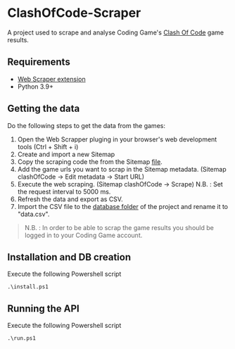 # ClashOfCode-Scraper

A project used to scrape and analyse Coding Game's [Clash Of Code](https://www.codingame.com/multiplayer/clashofcode) game results.

## Requirements

* [Web Scraper extension](https://www.webscraper.io/)
* Python 3.9+

## Getting the data

Do the following steps to get the data from the games:
1. Open the Web Scrapper pluging in your browser's web development tools (Ctrl + Shift + i)
2. Create and import a new Sitemap
3. Copy the scraping code the from the Sitemap [file](/scraper/games-site-map.txt).
4. Add the game urls you want to scrap in the Sitemap metadata. (Sitemap clashOfCode -> Edit metadata -> Start URL)
5. Execute the web scraping. (Sitemap clashOfCode -> Scrape) N.B. : Set the request interval to 5000 ms.
6. Refresh the data and export as CSV. 
7. Import the CSV file to the [database folder](/scraper) of the project and rename it to "data.csv".

> N.B. : In order to be able to scrap the game results you should be logged in to your Coding Game account.

## Installation and DB creation

Execute the following Powershell script

```
.\install.ps1
```

## Running the API

Execute the following Powershell script

```
.\run.ps1
``` 
